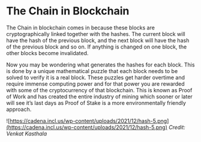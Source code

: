 # The Chain in Blockchain

The Chain in blockchain comes in because these blocks are cryptographically linked together with the hashes. The current block will have the hash of the previous block, and the next block will have the hash of the previous block and so on. If anything is changed on one block, the other blocks become invalidated. 

Now you may be wondering what generates the hashes for each block. This is done by a unique mathematical puzzle that each block needs to be solved to verify it is a real block. These puzzles get harder overtime and require immense computing power and for that power you are rewarded with some of the cryptocurrency of that blockchain. This is known as Proof of Work and has created the entire industry of mining which sooner or later will see it’s last days as Proof of Stake is a more environmentally friendly approach. 


![https://cadena.incl.us/wp-content/uploads/2021/12/hash-5.png](https://cadena.incl.us/wp-content/uploads/2021/12/hash-5.png)
*Credit: Venkat Kasthala*
